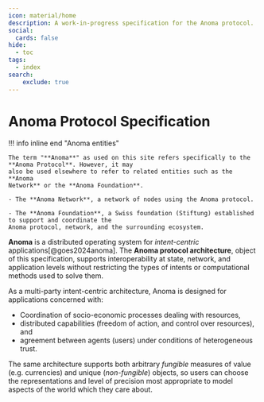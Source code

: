 ```yaml
---
icon: material/home
description: A work-in-progress specification for the Anoma protocol.
social:
  cards: false
hide:
  - toc
tags:
  - index
search:
    exclude: true
---
```


# Anoma Protocol Specification

!!! info inline end "Anoma entities"

    The term "**Anoma**" as used on this site refers specifically to the **Anoma Protocol**. However, it may
    also be used elsewhere to refer to related entities such as the **Anoma
    Network** or the **Anoma Foundation**.

    - The **Anoma Network**, a network of nodes using the Anoma protocol.

    - The **Anoma Foundation**, a Swiss foundation (Stiftung) established to support and coordinate the
    Anoma protocol, network, and the surrounding ecosystem.

**Anoma** is a distributed operating system for *intent-centric*
applications[@goes2024anoma]. The **Anoma protocol architecture**, object of
this specification, supports interoperability at state, network, and application
levels without restricting the types of intents or computational methods used to
solve them.

As a multi-party intent-centric architecture, Anoma is designed for applications
concerned with:

- Coordination of socio-economic processes dealing with resources,
- distributed capabilities (freedom of action, and control over resources), and
- agreement between agents (users) under conditions of heterogeneous trust.

The same architecture supports both arbitrary *fungible* measures of value (e.g.
currencies) and unique (*non-fungible*) objects, so users can choose the
representations and level of precision most appropriate to model aspects of the
world which they care about.
